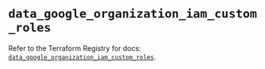 # `data_google_organization_iam_custom_roles`

Refer to the Terraform Registry for docs: [`data_google_organization_iam_custom_roles`](https://registry.terraform.io/providers/hashicorp/google/6.40.0/docs/data-sources/organization_iam_custom_roles).
